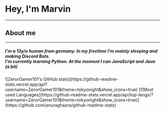 <h1>Hey, I'm Marvin</h1>
<hr>
<h2>About me</h2>
<hr>
<h5>I'm a 13y/o human from germany. In my freetime I'm mainly sleeping and making Discord Bots.<br>I'm currently learning Python. At the moment I can JavaScript and Java (a bit)</h5>
![ZerorGamer101's GitHub stats](https://github-readme-stats.vercel.app/api?username=ZerorGamer101&theme=tokyonight&show_icons=true)
[![Most used Languages](https://github-readme-stats.vercel.app/api/top-langs/?username=ZerorGamer101&theme=tokyonight&show_icons=true)](https://github.com/anuraghazra/github-readme-stats)
